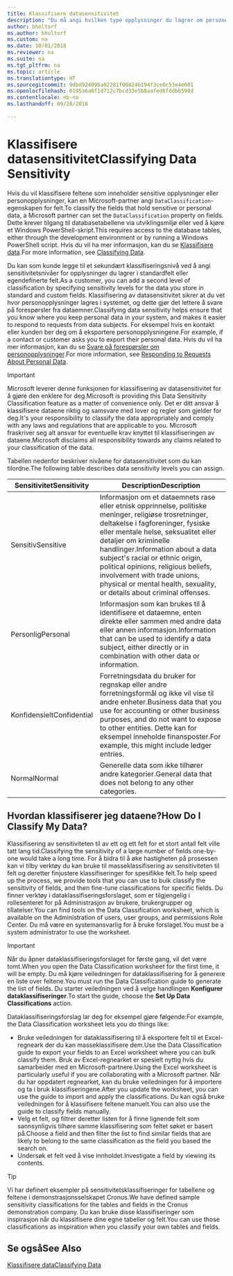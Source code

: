 ```yaml
---
title: Klassifisere datasensitivitet
description: "Du må angi hvilken type opplysninger du lagrer om personer slik at du kan svare på forespørsler fra dataemner."
author: bholtorf
ms.author: bholtorf
ms.custom: na
ms.date: 10/01/2018
ms.reviewer: na
ms.suite: na
ms.tgt_pltfrm: na
ms.topic: article
ms.translationtype: HT
ms.sourcegitcommit: 9dbd92409ba02281f008246194f3ce0c53e4e001
ms.openlocfilehash: 6195a6a6f1d712c7bcd33e5b8aafed6fddb6598d
ms.contentlocale: nb-no
ms.lasthandoff: 09/28/2018

---
```


# <a name="classifying-data-sensitivity"></a><span data-ttu-id="6fd89-103">Klassifisere datasensitivitet</span><span class="sxs-lookup"><span data-stu-id="6fd89-103">Classifying Data Sensitivity</span></span>
<span data-ttu-id="6fd89-104">Hvis du vil klassifisere feltene som inneholder sensitive opplysninger eller personopplysninger, kan en Microsoft-partner angi ```DataClassification```-egenskapen for felt.</span><span class="sxs-lookup"><span data-stu-id="6fd89-104">To classify the fields that hold sensitive or personal data, a Microsoft partner can set the ```DataClassification``` property on fields.</span></span> <span data-ttu-id="6fd89-105">Dette krever tilgang til databasetabellene via utviklingsmiljø eller ved å kjøre et Windows PowerShell-skript.</span><span class="sxs-lookup"><span data-stu-id="6fd89-105">This requires access to the database tables, either through the development environment or by running a Windows PowerShell script.</span></span> <span data-ttu-id="6fd89-106">Hvis du vil ha mer informasjon, kan du se [Klassifisere data](https://docs.microsoft.com/en-us/dynamics-nav/classifying-data).</span><span class="sxs-lookup"><span data-stu-id="6fd89-106">For more information, see [Classifying Data](https://docs.microsoft.com/en-us/dynamics-nav/classifying-data).</span></span>  

<span data-ttu-id="6fd89-107">Du kan som kunde legge til et sekundært klassifiseringsnivå ved å angi sensitivitetsnivåer for opplysninger du lagrer i standardfelt eller egendefinerte felt.</span><span class="sxs-lookup"><span data-stu-id="6fd89-107">As a customer, you can add a second level of classification by specifying sensitivity levels for the data you store in standard and custom fields.</span></span> <span data-ttu-id="6fd89-108">Klassifisering av datasensitivitet sikrer at du vet hvor personopplysninger lagres i systemet, og dette gjør det lettere å svare på forespørsler fra dataemner.</span><span class="sxs-lookup"><span data-stu-id="6fd89-108">Classifying data sensitivity helps ensure that you know where you keep personal data in your system, and makes it easier to respond to requests from data subjects.</span></span> <span data-ttu-id="6fd89-109">For eksempel hvis en kontakt eller kunden ber deg om å eksportere personopplysningene.</span><span class="sxs-lookup"><span data-stu-id="6fd89-109">For example, if a contact or customer asks you to export their personal data.</span></span> <span data-ttu-id="6fd89-110">Hvis du vil ha mer informasjon, kan du se [Svare på forespørsler om personopplysninger](admin-responding-to-requests-about-personal-data.md).</span><span class="sxs-lookup"><span data-stu-id="6fd89-110">For more information, see [Responding to Requests About Personal Data](admin-responding-to-requests-about-personal-data.md).</span></span>

> [!Important]
> <span data-ttu-id="6fd89-111">Microsoft leverer denne funksjonen for klassifisering av datasensitivitet for å gjøre den enklere for deg.</span><span class="sxs-lookup"><span data-stu-id="6fd89-111">Microsoft is providing this Data Sensitivity Classification feature as a matter of convenience only.</span></span> <span data-ttu-id="6fd89-112">Det er ditt ansvar å klassifisere dataene riktig og samsvare med lover og regler som gjelder for deg.</span><span class="sxs-lookup"><span data-stu-id="6fd89-112">It's your responsibility to classify the data appropriately and comply with any laws and regulations that are applicable to you.</span></span> <span data-ttu-id="6fd89-113">Microsoft fraskriver seg alt ansvar for eventuelle krav knyttet til klassifiseringen av dataene.</span><span class="sxs-lookup"><span data-stu-id="6fd89-113">Microsoft disclaims all responsibility towards any claims related to your classification of the data.</span></span>  

<span data-ttu-id="6fd89-114">Tabellen nedenfor beskriver nivåene for datasensitivitet som du kan tilordne.</span><span class="sxs-lookup"><span data-stu-id="6fd89-114">The following table describes data sensitivity levels you can assign.</span></span>

|<span data-ttu-id="6fd89-115">Sensitivitet</span><span class="sxs-lookup"><span data-stu-id="6fd89-115">Sensitivity</span></span>|<span data-ttu-id="6fd89-116">Description</span><span class="sxs-lookup"><span data-stu-id="6fd89-116">Description</span></span>|
|----|----|
|<span data-ttu-id="6fd89-117">Sensitiv</span><span class="sxs-lookup"><span data-stu-id="6fd89-117">Sensitive</span></span> | <span data-ttu-id="6fd89-118">Informasjon om et dataemnets rase eller etnisk opprinnelse, politiske meninger, religiøse trosretninger, deltakelse i fagforeninger, fysiske eller mentale helse, seksualitet eller detaljer om kriminelle handlinger.</span><span class="sxs-lookup"><span data-stu-id="6fd89-118">Information about a data subject's racial or ethnic origin, political opinions, religious beliefs, involvement with trade unions, physical or mental health, sexuality, or details about criminal offenses.</span></span> |
|<span data-ttu-id="6fd89-119">Personlig</span><span class="sxs-lookup"><span data-stu-id="6fd89-119">Personal</span></span> | <span data-ttu-id="6fd89-120">Informasjon som kan brukes til å identifisere et dataemne, enten direkte eller sammen med andre data eller annen informasjon.</span><span class="sxs-lookup"><span data-stu-id="6fd89-120">Information that can be used to identify a data subject, either directly or in combination with other data or information.</span></span>|
|<span data-ttu-id="6fd89-121">Konfidensielt</span><span class="sxs-lookup"><span data-stu-id="6fd89-121">Confidential</span></span> | <span data-ttu-id="6fd89-122">Forretningsdata du bruker for regnskap eller andre forretningsformål og ikke vil vise til andre enheter.</span><span class="sxs-lookup"><span data-stu-id="6fd89-122">Business data that you use for accounting or other business purposes, and do not want to expose to other entities.</span></span> <span data-ttu-id="6fd89-123">Dette kan for eksempel inneholde finansposter.</span><span class="sxs-lookup"><span data-stu-id="6fd89-123">For example, this might include ledger entries.</span></span>|
|<span data-ttu-id="6fd89-124">Normal</span><span class="sxs-lookup"><span data-stu-id="6fd89-124">Normal</span></span> | <span data-ttu-id="6fd89-125">Generelle data som ikke tilhører andre kategorier.</span><span class="sxs-lookup"><span data-stu-id="6fd89-125">General data that does not belong to any other categories.</span></span>|

## <a name="how-do-i-classify-my-data"></a><span data-ttu-id="6fd89-126">Hvordan klassifiserer jeg dataene?</span><span class="sxs-lookup"><span data-stu-id="6fd89-126">How Do I Classify My Data?</span></span>
<span data-ttu-id="6fd89-127">Klassifisering av sensitiviteten til av ett og ett felt for et stort antall felt ville tatt lang tid.</span><span class="sxs-lookup"><span data-stu-id="6fd89-127">Classifying the sensitivity of a large number of fields one-by-one would take a long time.</span></span> <span data-ttu-id="6fd89-128">For å bidra til å øke hastigheten på prosessen kan vi tilby verktøy du kan bruke til masseklassifisering av sensitiviteten til felt og deretter finjustere klassifiseringer for spesifikke felt.</span><span class="sxs-lookup"><span data-stu-id="6fd89-128">To help speed up the process, we provide tools that you can use to bulk classify the sensitivity of fields, and then fine-tune classifications for specific fields.</span></span> <span data-ttu-id="6fd89-129">Du finner verktøy i dataklassifiseringsforslaget, som er tilgjengelig i rollesenteret for på Administrasjon av brukere, brukergrupper og tillatelser.</span><span class="sxs-lookup"><span data-stu-id="6fd89-129">You can find tools on the Data Classification worksheet, which is available on the Administration of users, user groups, and permissions Role Center.</span></span> <span data-ttu-id="6fd89-130">Du må være en systemansvarlig for å bruke forslaget.</span><span class="sxs-lookup"><span data-stu-id="6fd89-130">You must be a system administrator to use the worksheet.</span></span>

> [!Important]
> <span data-ttu-id="6fd89-131">Når du åpner dataklassifiseringsforslaget for første gang, vil det være tomt.</span><span class="sxs-lookup"><span data-stu-id="6fd89-131">When you open the Data Classification worksheet for the first time, it will be empty.</span></span> <span data-ttu-id="6fd89-132">Du må kjøre veiledningen for dataklassifisering for å generere en liste over feltene.</span><span class="sxs-lookup"><span data-stu-id="6fd89-132">You must run the Data Classification guide to generate the list of fields.</span></span> <span data-ttu-id="6fd89-133">Du starter veiledningen ved å velge handlingen **Konfigurer dataklassifiseringer**.</span><span class="sxs-lookup"><span data-stu-id="6fd89-133">To start the guide, choose the **Set Up Data Classifications** action.</span></span>

<span data-ttu-id="6fd89-134">Dataklassifiseringsforslag lar deg for eksempel gjøre følgende:</span><span class="sxs-lookup"><span data-stu-id="6fd89-134">For example, the Data Classification worksheet lets you do things like:</span></span>  

* <span data-ttu-id="6fd89-135">Bruke veiledningen for dataklassifisering til å eksportere felt til et Excel-regneark der du kan masseklassifisere dem.</span><span class="sxs-lookup"><span data-stu-id="6fd89-135">Use the Data Classification guide to export your fields to an Excel worksheet where you can bulk classify them.</span></span> <span data-ttu-id="6fd89-136">Bruk av Excel-regnearket er spesielt nyttig hvis du samarbeider med en Microsoft-partnere.</span><span class="sxs-lookup"><span data-stu-id="6fd89-136">Using the Excel worksheet is particularly useful if you are collaborating with a Microsoft partner.</span></span> <span data-ttu-id="6fd89-137">Når du har oppdatert regnearket, kan du bruke veiledningen for å importere og ta i bruk klassifiseringene.</span><span class="sxs-lookup"><span data-stu-id="6fd89-137">After you update the worksheet, you can use the guide to import and apply the classifications.</span></span> <span data-ttu-id="6fd89-138">Du kan også bruke veiledningen for å klassifisere feltene manuelt.</span><span class="sxs-lookup"><span data-stu-id="6fd89-138">You can also use the guide to classify fields manually.</span></span>  
* <span data-ttu-id="6fd89-139">Velg et felt, og filtrer deretter listen for å finne lignende felt som sannsynligvis tilhøre samme klassifisering som feltet søket er basert på.</span><span class="sxs-lookup"><span data-stu-id="6fd89-139">Choose a field and then filter the list to find similar fields that are likely to belong to the same classification as the field you based the search on.</span></span>  
* <span data-ttu-id="6fd89-140">Undersøk et felt ved å vise innholdet.</span><span class="sxs-lookup"><span data-stu-id="6fd89-140">Investigate a field by viewing its contents.</span></span>  

> [!Tip]
> <span data-ttu-id="6fd89-141">Vi har definert eksempler på sensitivitetsklassifiseringer for tabellene og feltene i demonstrasjonsselskapet Cronus.</span><span class="sxs-lookup"><span data-stu-id="6fd89-141">We have defined sample sensitivity classifications for the tables and fields in the Cronus demonstration company.</span></span> <span data-ttu-id="6fd89-142">Du kan bruke disse klassifiseringer som inspirasjon når du klassifisere dine egne tabeller og felt.</span><span class="sxs-lookup"><span data-stu-id="6fd89-142">You can use those classifications as inspiration when you classify your own tables and fields.</span></span>

## <a name="see-also"></a><span data-ttu-id="6fd89-143">Se også</span><span class="sxs-lookup"><span data-stu-id="6fd89-143">See Also</span></span>
[<span data-ttu-id="6fd89-144">Klassifisere data</span><span class="sxs-lookup"><span data-stu-id="6fd89-144">Classifying Data</span></span>](https://docs.microsoft.com/en-us/dynamics-nav/classifying-data)  

